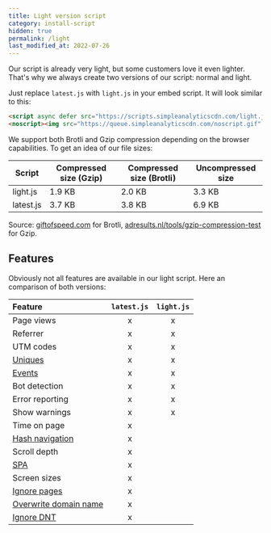```yaml
---
title: Light version script
category: install-script
hidden: true
permalink: /light
last_modified_at: 2022-07-26
---
```


Our script is already very light, but some customers love it even lighter. That's why we always create two versions of our script: normal and light.

Just replace `latest.js` with `light.js` in your embed script. It will look similar to this:

<!-- prettier-ignore -->
```html
<script async defer src="https://scripts.simpleanalyticscdn.com/light.js"></script>
<noscript><img src="https://queue.simpleanalyticscdn.com/noscript.gif" alt="" referrerpolicy="no-referrer-when-downgrade" /></noscript>
```

We support both Brotli and Gzip compression depending on the browser capabilities. To get an idea of our file sizes:

| Script    | Compressed size (Gzip) | Compressed size (Brotli) | Uncompressed size |
| --------- | ---------------------- | ------------------------ | ----------------- |
| light.js  | 1.9 KB                 | 2.0 KB                   | 3.3 KB            |
| latest.js | 3.7 KB                 | 3.8 KB                   | 6.9 KB            |

Source: [giftofspeed.com](https://www.giftofspeed.com/gzip-test/) for Brotli, [adresults.nl/tools/gzip-compression-test](https://adresults.nl/tools/gzip-compression-test) for Gzip.

## Features

Obviously not all features are available in our light script. Here an comparison of both versions:

| Feature                                         | `latest.js` |   `light.js`    |
| :---------------------------------------------- | :---------: | :-------------: |
| Page views                                      |      x      |        x        |
| Referrer                                        |      x      |        x        |
| UTM codes                                       |      x      |        x        |
| [Uniques](/uniques)                             |      x      |        x        |
| [Events](/events)                               |      x      |        x        |
| Bot detection                                   |      x      |        x        |
| Error reporting                                 |      x      |        x        |
| Show warnings                                   |      x      |        x        |
| Time on page                                    |      x      |                 |
| [Hash navigation](/hash-mode)                   |      x      |                 |
| Scroll depth                                    |      x      |                 |
| [SPA](/trigger-custom-page-views)               |      x      |                 |
| Screen sizes                                    |      x      |                 |
| [Ignore pages](/ignore-pages)                   |      x      |                 |
| [Overwrite domain name](/overwrite-domain-name) |      x      |                 |
| [Ignore DNT](/dnt)                              |      x      |                 |
